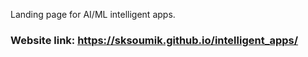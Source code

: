 Landing page for AI/ML intelligent apps.

### Website link: https://sksoumik.github.io/intelligent_apps/
